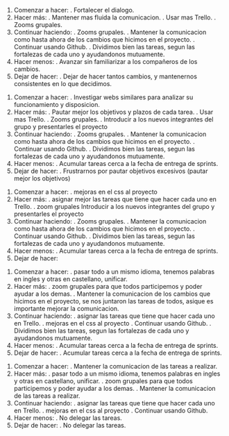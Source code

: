 <!-- Sprint 2 -->

1. Comenzar a hacer:
. Fortalecer el dialogo.
2. Hacer más:
. Mantener mas fluida la comunicacion.
. Usar mas Trello.
. Zooms grupales.
3. Continuar haciendo:
. Zooms grupales.
. Mantener la comunicacion como hasta ahora de los cambios que hicimos en el proyecto.
. Continuar usando Github.
. Dividimos bien las tareas, segun las fortalezas de cada uno y ayudandonos mutuamente.
4. Hacer menos:
. Avanzar sin familiarizar a los compañeros de los cambios.
5. Dejar de hacer:
. Dejar de hacer tantos cambios, y mantenernos consistentes en lo que decidimos.


<!-- Sprint 3 -->

1. Comenzar a hacer:
. Investigar webs similares para analizar su funcionamiento y disposicion.
2. Hacer más:
. Pautar mejor los objetivos y plazos de cada tarea.
. Usar mas Trello.
. Zooms grupales.
. Introducir a los nuevos integrantes del grupo y presentarles el proyecto
3. Continuar haciendo:
. Zooms grupales.
. Mantener la comunicacion como hasta ahora de los cambios que hicimos en el proyecto.
. Continuar usando Github.
. Dividimos bien las tareas, segun las fortalezas de cada uno y ayudandonos mutuamente.
4. Hacer menos:
. Acumular tareas cerca a la fecha de entrega de sprints.
5. Dejar de hacer:
. Frustrarnos por pautar objetivos excesivos (pautar mejor los objetivos)

<!-- Sprint 4 -->

1. Comenzar a hacer:
. mejoras en el css al proyecto
2. Hacer más:
.  asignar mejor las tareas que tiene que hacer cada uno en Trello.
.  zoom grupales
  Introducir a los nuevos integrantes del grupo y presentarles el proyecto
3. Continuar haciendo:
. Zooms grupales.
. Mantener la comunicacion como hasta ahora de los cambios que hicimos en el proyecto.
. Continuar usando Github.
. Dividimos bien las tareas, segun las fortalezas de cada uno y ayudandonos mutuamente.
4. Hacer menos:
. Acumular tareas cerca a la fecha de entrega de sprints.
5. Dejar de hacer:


<!-- Sprint 5 -->

1. Comenzar a hacer:
. pasar todo a un mismo idioma, tenemos palabras en ingles y otras en castellano, unificar.
2. Hacer más:
.  zoom grupales para que todos participemos y poder ayudar a los demas.
.  Mantener la comunicacion de los cambios que hicimos en el proyecto, se nos juntaron las tareas de todos, asique es importante mejorar la comunicacion.
3. Continuar haciendo:
. asignar las tareas que tiene que hacer cada uno en Trello.
. mejoras en el css al proyecto
. Continuar usando Github.
. Dividimos bien las tareas, segun las fortalezas de cada uno y ayudandonos mutuamente.
4. Hacer menos:
. Acumular tareas cerca a la fecha de entrega de sprints.
5. Dejar de hacer:
. Acumular tareas cerca a la fecha de entrega de sprints.

<!-- Sprint 7 -->
1. Comenzar a hacer:
.  Mantener la comunicacion de las tareas a realizar.
2. Hacer más:
. pasar todo a un mismo idioma, tenemos palabras en ingles y otras en castellano, unificar.
.  zoom grupales para que todos participemos y poder ayudar a los demas.
.  Mantener la comunicacion de las tareas a realizar.
3. Continuar haciendo:
. asignar las tareas que tiene que hacer cada uno en Trello.
. mejoras en el css al proyecto
. Continuar usando Github.
4. Hacer menos:
. No delegar las tareas.
5. Dejar de hacer:
. No delegar las tareas.
